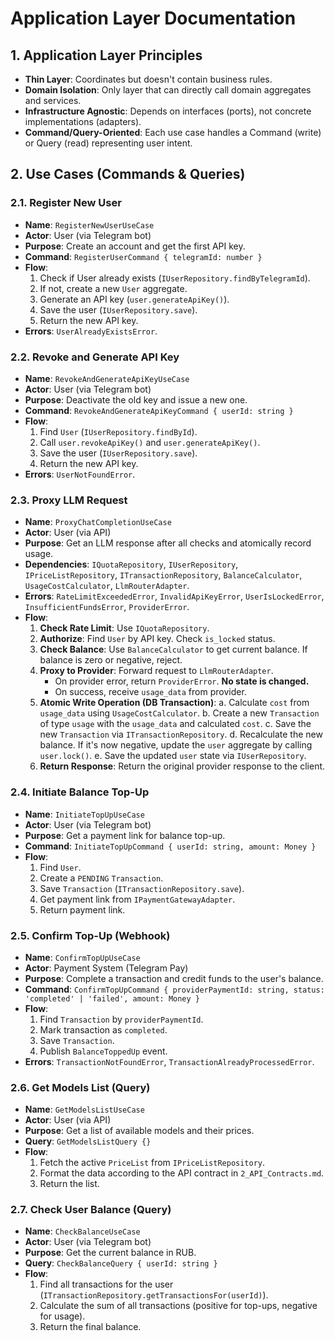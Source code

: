 # Application Layer Documentation

## 1. Application Layer Principles

- **Thin Layer**: Coordinates but doesn't contain business rules.
- **Domain Isolation**: Only layer that can directly call domain aggregates and services.
- **Infrastructure Agnostic**: Depends on interfaces (ports), not concrete implementations (adapters).
- **Command/Query-Oriented**: Each use case handles a Command (write) or Query (read) representing user intent.

## 2. Use Cases (Commands & Queries)

### 2.1. Register New User
- **Name**: `RegisterNewUserUseCase`
- **Actor**: User (via Telegram bot)
- **Purpose**: Create an account and get the first API key.
- **Command**: `RegisterUserCommand { telegramId: number }`
- **Flow**:
    1. Check if User already exists (`IUserRepository.findByTelegramId`).
    2. If not, create a new `User` aggregate.
    3. Generate an API key (`user.generateApiKey()`).
    4. Save the user (`IUserRepository.save`).
    5. Return the new API key.
- **Errors**: `UserAlreadyExistsError`.

### 2.2. Revoke and Generate API Key
- **Name**: `RevokeAndGenerateApiKeyUseCase`
- **Actor**: User (via Telegram bot)
- **Purpose**: Deactivate the old key and issue a new one.
- **Command**: `RevokeAndGenerateApiKeyCommand { userId: string }`
- **Flow**:
    1. Find `User` (`IUserRepository.findById`).
    2. Call `user.revokeApiKey()` and `user.generateApiKey()`.
    3. Save the user (`IUserRepository.save`).
    4. Return the new API key.
- **Errors**: `UserNotFoundError`.

### 2.3. Proxy LLM Request
- **Name**: `ProxyChatCompletionUseCase`
- **Actor**: User (via API)
- **Purpose**: Get an LLM response after all checks and atomically record usage.
- **Dependencies**: `IQuotaRepository`, `IUserRepository`, `IPriceListRepository`, `ITransactionRepository`, `BalanceCalculator`, `UsageCostCalculator`, `LlmRouterAdapter`.
- **Errors**: `RateLimitExceededError`, `InvalidApiKeyError`, `UserIsLockedError`, `InsufficientFundsError`, `ProviderError`.
- **Flow**:
    1. **Check Rate Limit**: Use `IQuotaRepository`.
    2. **Authorize**: Find `User` by API key. Check `is_locked` status.
    3. **Check Balance**: Use `BalanceCalculator` to get current balance. If balance is zero or negative, reject.
    4. **Proxy to Provider**: Forward request to `LlmRouterAdapter`.
        - On provider error, return `ProviderError`. **No state is changed.**
        - On success, receive `usage_data` from provider.
    5. **Atomic Write Operation (DB Transaction)**:
        a. Calculate `cost` from `usage_data` using `UsageCostCalculator`.
        b. Create a new `Transaction` of type `usage` with the `usage_data` and calculated `cost`.
        c. Save the new `Transaction` via `ITransactionRepository`.
        d. Recalculate the new balance. If it's now negative, update the `user` aggregate by calling `user.lock()`.
        e. Save the updated `user` state via `IUserRepository`.
    6. **Return Response**: Return the original provider response to the client.

### 2.4. Initiate Balance Top-Up
- **Name**: `InitiateTopUpUseCase`
- **Actor**: User (via Telegram bot)
- **Purpose**: Get a payment link for balance top-up.
- **Command**: `InitiateTopUpCommand { userId: string, amount: Money }`
- **Flow**:
    1. Find `User`.
    2. Create a `PENDING` `Transaction`.
    3. Save `Transaction` (`ITransactionRepository.save`).
    4. Get payment link from `IPaymentGatewayAdapter`.
    5. Return payment link.

### 2.5. Confirm Top-Up (Webhook)
- **Name**: `ConfirmTopUpUseCase`
- **Actor**: Payment System (Telegram Pay)
- **Purpose**: Complete a transaction and credit funds to the user's balance.
- **Command**: `ConfirmTopUpCommand { providerPaymentId: string, status: 'completed' | 'failed', amount: Money }`
- **Flow**:
    1. Find `Transaction` by `providerPaymentId`.
    2. Mark transaction as `completed`.
    3. Save `Transaction`.
    4. Publish `BalanceToppedUp` event.
- **Errors**: `TransactionNotFoundError`, `TransactionAlreadyProcessedError`.

### 2.6. Get Models List (Query)
- **Name**: `GetModelsListUseCase`
- **Actor**: User (via API)
- **Purpose**: Get a list of available models and their prices.
- **Query**: `GetModelsListQuery {}`
- **Flow**:
    1. Fetch the active `PriceList` from `IPriceListRepository`.
    2. Format the data according to the API contract in `2_API_Contracts.md`.
    3. Return the list.

### 2.7. Check User Balance (Query)
- **Name**: `CheckBalanceUseCase`
- **Actor**: User (via Telegram bot)
- **Purpose**: Get the current balance in RUB.
- **Query**: `CheckBalanceQuery { userId: string }`
- **Flow**:
    1. Find all transactions for the user (`ITransactionRepository.getTransactionsFor(userId)`).
    2. Calculate the sum of all transactions (positive for top-ups, negative for usage).
    3. Return the final balance.
